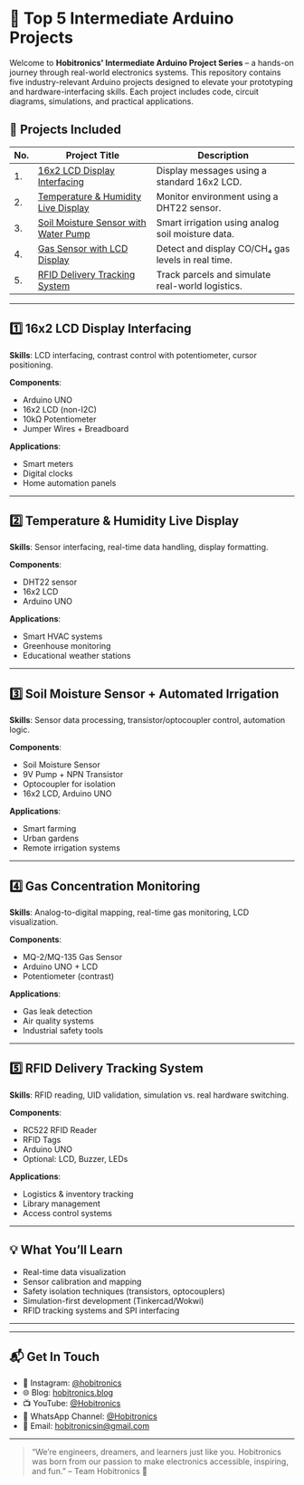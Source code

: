 # 🔧 Top 5 Intermediate Arduino Projects

Welcome to **Hobitronics' Intermediate Arduino Project Series** – a hands-on journey through real-world electronics systems. This repository contains five industry-relevant Arduino projects designed to elevate your prototyping and hardware-interfacing skills. Each project includes code, circuit diagrams, simulations, and practical applications.

## 🚀 Projects Included

| No. | Project Title | Description |
|-----|----------------|-------------|
| 1.  | [16x2 LCD Display Interfacing](#1-16x2-lcd-display-interfacing) | Display messages using a standard 16x2 LCD. |
| 2.  | [Temperature & Humidity Live Display](#2-temperature--humidity-live-display) | Monitor environment using a DHT22 sensor. |
| 3.  | [Soil Moisture Sensor with Water Pump](#3-soil-moisture-sensor--automated-irrigation) | Smart irrigation using analog soil moisture data. |
| 4.  | [Gas Sensor with LCD Display](#4-gas-concentration-monitoring) | Detect and display CO/CH₄ gas levels in real time. |
| 5.  | [RFID Delivery Tracking System](#5-rfid-delivery-tracking-system) | Track parcels and simulate real-world logistics. |

---

## 1️⃣ 16x2 LCD Display Interfacing

**Skills**: LCD interfacing, contrast control with potentiometer, cursor positioning.

**Components**:
- Arduino UNO
- 16x2 LCD (non-I2C)
- 10kΩ Potentiometer
- Jumper Wires + Breadboard

**Applications**:
- Smart meters
- Digital clocks
- Home automation panels

---

## 2️⃣ Temperature & Humidity Live Display

**Skills**: Sensor interfacing, real-time data handling, display formatting.

**Components**:
- DHT22 sensor
- 16x2 LCD
- Arduino UNO

**Applications**:
- Smart HVAC systems
- Greenhouse monitoring
- Educational weather stations

---

## 3️⃣ Soil Moisture Sensor + Automated Irrigation

**Skills**: Sensor data processing, transistor/optocoupler control, automation logic.

**Components**:
- Soil Moisture Sensor
- 9V Pump + NPN Transistor
- Optocoupler for isolation
- 16x2 LCD, Arduino UNO

**Applications**:
- Smart farming
- Urban gardens
- Remote irrigation systems

---

## 4️⃣ Gas Concentration Monitoring

**Skills**: Analog-to-digital mapping, real-time gas monitoring, LCD visualization.

**Components**:
- MQ-2/MQ-135 Gas Sensor
- Arduino UNO + LCD
- Potentiometer (contrast)

**Applications**:
- Gas leak detection
- Air quality systems
- Industrial safety tools

---

## 5️⃣ RFID Delivery Tracking System

**Skills**: RFID reading, UID validation, simulation vs. real hardware switching.

**Components**:
- RC522 RFID Reader
- RFID Tags
- Arduino UNO
- Optional: LCD, Buzzer, LEDs

**Applications**:
- Logistics & inventory tracking
- Library management
- Access control systems

---

## 💡 What You’ll Learn

- Real-time data visualization
- Sensor calibration and mapping
- Safety isolation techniques (transistors, optocouplers)
- Simulation-first development (Tinkercad/Wokwi)
- RFID tracking systems and SPI interfacing

---


---

## 📬 Get In Touch

- 💙 Instagram: [@hobitronics](https://www.instagram.com/hobitronics/)
- 🌐 Blog: [hobitronics.blog](https://hobitronics.blog/)
- 📺 YouTube: [@Hobitronics](https://www.youtube.com/@Hobitronics)
- 📱 WhatsApp Channel: [@Hobitronics](https://whatsapp.com/channel/0029Vb9wavA0QeadVp8bO329)
- 📧 Email: [hobitronicsin@gmail.com](mailto:hobitronicsin@gmail.com)

---

> “We’re engineers, dreamers, and learners just like you. Hobitronics was born from our passion to make electronics accessible, inspiring, and fun.” – Team Hobitronics 💙
